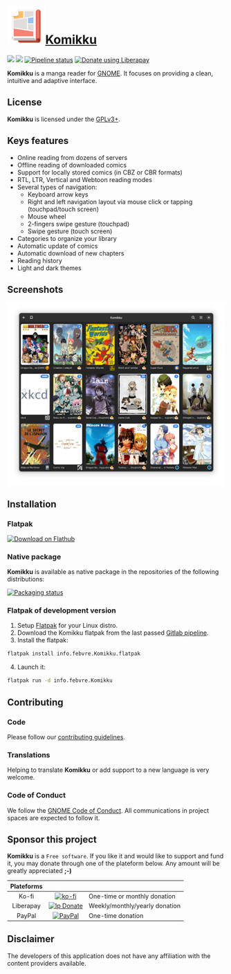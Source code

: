 # <a href="https://apps.gnome.org/app/info.febvre.Komikku/"><img height="88" src="data/icons/info.febvre.Komikku.svg" />Komikku</a>

[![](https://circle.gnome.org/assets/button/badge.svg)](https://apps.gnome.org/app/info.febvre.Komikku/)
[![](https://stopthemingmy.app/badge.svg)](https://stopthemingmy.app)
[![Pipeline status](https://gitlab.com/valos/Komikku/badges/main/pipeline.svg)](https://gitlab.com/valos/Komikku/-/pipelines)
[![Donate using Liberapay](https://img.shields.io/liberapay/receives/valos.svg?logo=liberapay)](https://en.liberapay.com/valos/donate)

__Komikku__ is a manga reader for [GNOME](https://www.gnome.org). It focuses on providing a clean, intuitive and adaptive interface.

## License

__Komikku__ is licensed under the [GPLv3+](https://www.gnu.org/licenses/gpl-3.0.html).

## Keys features

* Online reading from dozens of servers
* Offline reading of downloaded comics
* Support for locally stored comics (in CBZ or CBR formats)
* RTL, LTR, Vertical and Webtoon reading modes
* Several types of navigation:
  * Keyboard arrow keys
  * Right and left navigation layout via mouse click or tapping (touchpad/touch screen)
  * Mouse wheel
  * 2-fingers swipe gesture (touchpad)
  * Swipe gesture (touch screen)
* Categories to organize your library
* Automatic update of comics
* Automatic download of new chapters
* Reading history
* Light and dark themes

## Screenshots

<img src="screenshots/library-dark.png" width="912">

## Installation

### Flatpak

<a href='https://flathub.org/apps/details/info.febvre.Komikku'><img width='240' alt='Download on Flathub' src='https://flathub.org/assets/badges/flathub-badge-en.png'/></a>

### Native package

__Komikku__ is available as native package in the repositories of the following distributions:

[![Packaging status](https://repology.org/badge/vertical-allrepos/komikku.svg)](https://repology.org/project/komikku/versions)

### Flatpak of development version

1. Setup [Flatpak](https://www.flatpak.org/setup/) for your Linux distro.
2. Download the Komikku flatpak from the last passed [Gitlab pipeline](https://gitlab.com/valos/Komikku/-/jobs/artifacts/main/raw/info.febvre.Komikku.flatpak?job=flatpak).
3. Install the flatpak:
```bash
flatpak install info.febvre.Komikku.flatpak
```
4. Launch it:
```bash
flatpak run -d info.febvre.Komikku
```

## Contributing

### Code

Please follow our [contributing guidelines](CONTRIBUTING.md).

### Translations

Helping to translate __Komikku__ or add support to a new language is very welcome.

### Code of Conduct
We follow the [GNOME Code of Conduct](/CODE_OF_CONDUCT.md).
All communications in project spaces are expected to follow it.

## Sponsor this project

__Komikku__ is a `Free software`. If you like it and would like to support and fund it, you may donate through one of the plateform below. Any amount will be greatly appreciated __;-)__

|Plateforms|||
|:---:|:--:|---|
|Ko-fi|[![ko-fi](https://ko-fi.com/img/githubbutton_sm.svg)](https://ko-fi.com/X8X06EM3L)|One-time or monthly donation|
|Liberapay|[![lp Donate](https://liberapay.com/assets/widgets/donate.svg)](https://liberapay.com/valos/donate)|Weekly/monthly/yearly donation|
|PayPal|[![PayPal](https://www.paypalobjects.com/en_US/i/btn/btn_donate_LG.gif)](https://www.paypal.com/donate?business=GSRGEQ78V97PU&no_recurring=0&item_name=You+can+help+me+to+keep+developing+apps+through+donations.&currency_code=EUR)|One-time donation|

## Disclaimer

The developers of this application does not have any affiliation with the content providers available.
